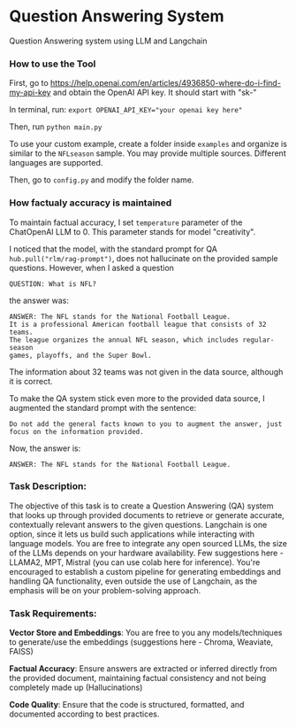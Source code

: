 # Question Answering System
Question Answering system using LLM and Langchain

### How to use the Tool
First, go to https://help.openai.com/en/articles/4936850-where-do-i-find-my-api-key and obtain the OpenAI API key.
It should start with "sk-"

In terminal, run:
`export OPENAI_API_KEY="your openai key here"`

Then, run `python main.py`

To use your custom example, create a folder inside `examples` and organize is similar to the `NFLseason` sample. You may provide multiple sources. Different languages are supported.

Then, go to `config.py` and modify the folder name. 

### How factualy accuracy is maintained
To maintain factual accuracy, I set `temperature` parameter of the ChatOpenAI LLM to 0. This parameter stands for model "creativity".

I noticed that the model, with the standard prompt for QA `hub.pull("rlm/rag-prompt")`, does not hallucinate on the provided sample questions. 
However, when I asked a question
```
QUESTION: What is NFL?
 ```
 the answer was:
```
ANSWER: The NFL stands for the National Football League. 
It is a professional American football league that consists of 32 teams. 
The league organizes the annual NFL season, which includes regular-season 
games, playoffs, and the Super Bowl.
```

The information about 32 teams was not given in the data source, although it is correct.

To make the QA system stick even more to the provided data source, I augmented the standard prompt with the sentence:
```
Do not add the general facts known to you to augment the answer, just focus on the information provided.
```
Now, the answer is:
``` 
ANSWER: The NFL stands for the National Football League.
```

### Task Description:
The objective of this task is to create a Question Answering (QA) system that looks up
through provided documents to retrieve or generate accurate, contextually relevant answers
to the given questions. Langchain is one option, since it lets us build such applications while
interacting with language models. You are free to integrate any open sourced LLMs, the
size of the LLMs depends on your hardware availability. Few suggestions here - LLAMA2,
MPT, Mistral (you can use colab here for inference). You're encouraged to establish a custom
pipeline for generating embeddings and handling QA functionality, even outside the use of
Langchain, as the emphasis will be on your problem-solving approach.

### Task Requirements:
**Vector Store and Embeddings**: You are free to you any models/techniques to generate/use
the embeddings (suggestions here - Chroma, Weaviate, FAISS)

**Factual Accuracy**: Ensure answers are extracted or inferred directly from the provided
document, maintaining factual consistency and not being completely made up
(Hallucinations)

**Code Quality**: Ensure that the code is structured, formatted, and documented according to
best practices.
